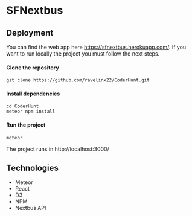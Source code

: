 # SFNextbus

## Deployment

You can find the web app here https://sfnextbus.herokuapp.com/. If you want to run locally the project you must follow the next steps.

#### Clone the repository
```
git clone https://github.com/ravelinx22/CoderHunt.git
```
#### Install dependencies
```
cd CoderHunt
meteor npm install
```

#### Run the project
```
meteor
```

The project runs in http://localhost:3000/

## Technologies

- Meteor
- React
- D3
- NPM
- Nextbus API


